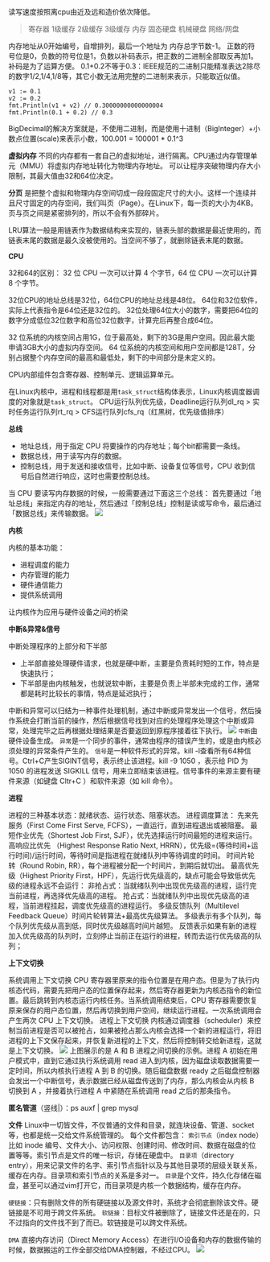 

读写速度按照离cpu由近及远和造价依次降低。
>寄存器
>1级缓存
>2级缓存
>3级缓存
>内存
>固态硬盘
>机械硬盘
>网络/网盘

内存地址从0开始编号，自增排列，最后一个地址为 内存总字节数-1。
正数的符号位是0，负数的符号位是1，负数以补码表示，把正数的二进制全部取反再加1。补码是为了运算方便。
0.1+0.2不等于0.3：IEEE规范的二进制只能精准表达2除尽的数字1/2,1/4,1/8等，其它小数无法用完整的二进制来表示，只能取近似值。
```
v1 := 0.1
v2 := 0.2
fmt.Println(v1 + v2) // 0.30000000000000004
fmt.Println(0.1 + 0.2) // 0.3
```

BigDecimal的解决方案就是，不使用二进制，而是使用十进制（BigInteger）+小数点位置(scale)来表示小数，100.001 = 100001 * 0.1^3

**虚拟内存**
不同的内存都有一套自己的虚拟地址，进行隔离。CPU通过内存管理单元（MMU）将虚拟内存地址转化为物理内存地址。
可以让程序突破物理内存大小限制，其最大值由32和64位决定。

**分页**
是把整个虚拟和物理内存空间切成一段段固定尺寸的大小。这样一个连续并且尺寸固定的内存空间，我们叫页（Page）。在Linux下，每一页的大小为4KB。
页与页之间是紧密排列的，所以不会有外部碎片。

LRU算法一般是用链表作为数据结构来实现的，链表头部的数据是最近使用的，而链表末尾的数据是最久没被使用的。当空间不够了，就删除链表末尾的数据。

**CPU**


32和64的区别：
32 位 CPU 一次可以计算 4 个字节，64 位 CPU 一次可以计算 8 个字节。

32位CPU的地址总线是32位，64位CPU的地址总线是48位。
64位和32位软件，实际上代表指令是64位还是32位的。
32位处理64位大小的数字，需要把64位的数字分成低位32位数字和高位32位数字，计算完后再整合成64位。

32 位系统的内核空间占用1G，位于最高处，剩下的3G是用户空间。因此最大能申请3GB大小的虚拟内存空间。
64 位系统的内核空间和用户空间都是128T，分别占据整个内存空间的最高和最低处，剩下的中间部分是未定义的。

CPU内部组件包含寄存器、控制单元、逻辑运算单元。

在Linux内核中，进程和线程都是用`task_struct`结构体表示，Linux内核调度器调度的对象就是`task_struct`。
CPU运行队列优先级，Deadline运行队列dl_rq > 实时任务运行队列rt_rq > CFS运行队列cfs_rq（红黑树，优先级值排序）

**总线**

* 地址总线，用于指定 CPU 将要操作的内存地址；每个bit都需要一条线。
* 数据总线，用于读写内存的数据。
* 控制总线，用于发送和接收信号，比如中断、设备复位等信号，CPU 收到信号后自然进行响应，这时也需要控制总线。


当 CPU 要读写内存数据的时候，一般需要通过下面这三个总线：首先要通过「地址总线」来指定内存的地址，然后通过「控制总线」控制是读或写命令，最后通过「数据总线」来传输数据。
![](../images/冯诺依曼模型.png)


**内核**

内核的基本功能：
* 进程调度的能力
* 内存管理的能力
* 硬件通信能力
* 提供系统调用

让内核作为应用与硬件设备之间的桥梁

**中断&异常&信号**

中断处理程序的上部分和下半部
* 上半部直接处理硬件请求，也就是硬中断，主要是负责耗时短的工作，特点是快速执行；
* 下半部是由内核触发，也就说软中断，主要是负责上半部未完成的工作，通常都是耗时比较长的事情，特点是延迟执行；


中断和异常可以归结为一种事件处理机制，通过中断或异常发出一个信号，然后操作系统会打断当前的操作，然后根据信号找到对应的处理程序处理这个中断或异常，处理完毕之后再根据处理结果是否要返回到原程序接着往下执行。
![](../images/中断示例.png)
`中断`由硬件设备生成。
`异常`是一个同步的事件，通常由程序的错误产生的，或是由内核必须处理的异常条件产生的。
`信号`是一种软件形式的异常。kill -l查看所有64种信号。Ctrl+C产生SIGINT信号，表示终止该进程。kill -9 1050 ，表示给 PID 为 1050 的进程发送 SIGKILL 信号，用来立即结束该进程。信号事件的来源主要有硬件来源（如键盘 Cltr+C ）和软件来源（如 kill 命令）。

**进程**

进程的三种基本状态：就绪状态、运行状态、阻塞状态。
进程调度算法：
先来先服务（First Come First Serve, FCFS），一直运行，直到进程退出或被阻塞。
最短作业优先（Shortest Job First, SJF），优先选择运行时间最短的进程来运行。
高响应比优先 （Highest Response Ratio Next, HRRN），优先级=(等待时间+运行时间)/运行时间，等待时间是指进程在就绪队列中等待调度的时间。
时间片轮转（Round Robin, RR），每个进程被分配一个时间片，到期后就切出。
最高优先级（Highest Priority First，HPF），先运行优先级高的，缺点可能会导致低优先级的进程永远不会运行：
非抢占式：当就绪队列中出现优先级高的进程，运行完当前进程，再选择优先级高的进程。
抢占式：当就绪队列中出现优先级高的进程，当前进程挂起，调度优先级高的进程运行。
多级反馈队列（Multilevel Feedback Queue）时间片轮转算法+最高优先级算法。
多级表示有多个队列，每个队列优先级从高到低，同时优先级越高时间片越短。
反馈表示如果有新的进程加入优先级高的队列时，立刻停止当前正在运行的进程，转而去运行优先级高的队列；

**上下文切换**

系统调用上下文切换
CPU 寄存器里原来的指令位置是在用户态。但是为了执行内核态代码，需要先把用户态的位置保存起来，然后寄存器更新为内核态指令的新位置。最后跳转到内核态运行内核任务。当系统调用结束后，CPU 寄存器需要恢复原来保存的用户态位置，然后再切换到用户空间，继续运行进程。一次系统调用会产生两次 CPU 上下文切换。
进程上下文切换
内核通过调度器（scheduler）来控制当前进程是否可以被抢占，如果被抢占那么内核会选择一个新的进程运行，将旧进程的上下文保存起来，并恢复新进程的上下文，然后将控制转交给新进程，这就是上下文切换。
![](../images/进程上下文切换示例.png)
上图展示的是 A 和 B 进程之间切换的示例。进程 A 初始在用户模式中，直到它通过执行系统调用 read 进入到内核，因为磁盘读取数据需要一定时间，所以内核执行进程 A 到 B 的切换。随后磁盘数据 ready 之后磁盘控制器会发出一个中断信号，表示数据已经从磁盘传送到了内存，那么内核会从内核 B 切换到 A ，并接着执行进程 A 中紧随在系统调用 read 之后的那条指令。

**匿名管道**（竖线|）：ps auxf | grep mysql

**文件**
Linux中一切皆文件，不仅普通的文件和目录，就连块设备、管道、socket等，也都是统一交给文件系统管理的。
每个文件都包含：
`索引节点`（index node）比如 inode 编号、文件大小、访问权限、创建时间、修改时间、数据在磁盘的位置等等。索引节点是文件的唯一标识，存储在硬盘中。
`目录项`（directory entry），用来记录文件的名字、索引节点指针以及与其他目录项的层级关联关系，缓存在内存。目录项和索引节点的关系是多对一。
`目录`是个文件，持久化存储在磁盘，甚至可以通过vim打开它，而目录项是内核一个数据结构，缓存在内存。

`硬链接`：只有删除文件的所有硬链接以及源文件时，系统才会彻底删除该文件。硬链接是不可用于跨文件系统。
`软链接`：目标文件被删除了，链接文件还是在的，只不过指向的文件找不到了而已。软链接是可以跨文件系统。

`DMA` 直接内存访问（Direct Memory Access）在进行I/O设备和内存的数据传输的时候，数据搬运的工作全部交给DMA控制器，不经过CPU。
![](../images/虚拟文件系统.png)

